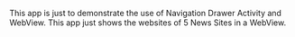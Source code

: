 This app is just to demonstrate the use of Navigation Drawer Activity and WebView. This app just shows the websites of 5 News Sites in a WebView.
